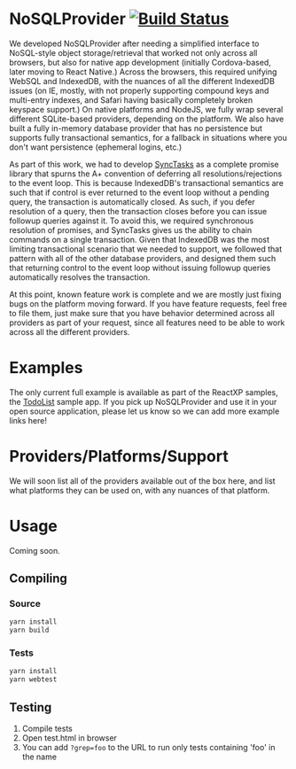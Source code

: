 # NoSQLProvider [![Build Status](https://travis-ci.org/Microsoft/NoSQLProvider.svg?branch=master)](https://travis-ci.org/Microsoft/NoSQLProvider)
We developed NoSQLProvider after needing a simplified interface to NoSQL-style object storage/retrieval that worked not only across all browsers, but also for native app development (initially Cordova-based, later moving to React Native.)  Across the browsers, this required unifying WebSQL and IndexedDB, with the nuances of all the different IndexedDB issues (on IE, mostly, with not properly supporting compound keys and multi-entry indexes, and Safari having basically completely broken keyspace support.)  On native platforms and NodeJS, we fully wrap several different SQLite-based providers, depending on the platform.  We also have built a fully in-memory database provider that has no persistence but supports fully transactional semantics, for a fallback in situations where you don't want persistence (ephemeral logins, etc.)

As part of this work, we had to develop [SyncTasks](https://www.github.com/Microsoft/SyncTasks) as a complete promise library that spurns the A+ convention of deferring all resolutions/rejections to the event loop.  This is because IndexedDB's transactional semantics are such that if control is ever returned to the event loop without a pending query, the transaction is automatically closed.  As such, if you defer resolution of a query, then the transaction closes before you can issue followup queries against it.  To avoid this, we required synchronous resolution of promises, and SyncTasks gives us the ability to chain commands on a single transaction.  Given that IndexedDB was the most limiting transactional scenario that we needed to support, we followed that pattern with all of the other database providers, and designed them such that returning control to the event loop without issuing followup queries automatically resolves the transaction.

At this point, known feature work is complete and we are mostly just fixing bugs on the platform moving forward.  If you have feature requests, feel free to file them, just make sure that you have behavior determined across all providers as part of your request, since all features need to be able to work across all the different providers.

# Examples
The only current full example is available as part of the ReactXP samples, the [TodoList](https://github.com/Microsoft/reactxp/tree/master/samples/TodoList) sample app.  If you pick up NoSQLProvider and use it in your open source application, please let us know so we can add more example links here!

# Providers/Platforms/Support

We will soon list all of the providers available out of the box here, and list what platforms they can be used on, with any nuances of that platform.

# Usage

Coming soon.

## Compiling
### Source
```bash
yarn install
yarn build
```
### Tests
```bash
yarn install
yarn webtest
```

## Testing
1. Compile tests
1. Open test.html in browser
1. You can add `?grep=foo` to the URL to run only tests containing 'foo' in the name
